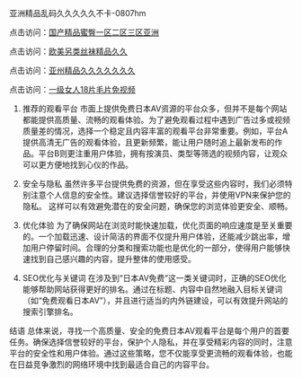 亚洲精品乱码久久久久久不卡-0807hm

点击访问：<a href="https://gda-c7m.pages.dev/">国产精品蜜臀一区二区三区亚洲</a>

点击访问：<a href="https://cfad.pages.dev/">欧美另类丝袜精品久久</a>

点击访问：<a href="https://gfd-5xg.pages.dev/">亚州精品久久久久久久久</a>

点击访问：<a href="https://vassv.pages.dev/">一级女人18片毛片免视频</a>

1. 推荐的观看平台
市面上提供免费日本AV资源的平台众多，但并不是每个网站都能提供高质量、流畅的观看体验。为了避免观看过程中遇到广告过多或视频质量差的情况，选择一个稳定且内容丰富的观看平台非常重要。例如，平台A提供高清无广告的观看体验，且更新频繁，能让用户随时追上最新发布的作品。平台B则更注重用户体验，拥有按演员、类型等筛选的视频内容，让观众可以更方便地找到心仪的作品。

2. 安全与隐私
虽然许多平台提供免费的资源，但在享受这些内容时，我们必须特别注意个人信息的安全性。建议选择信誉较好的平台，并使用VPN来保护您的隐私。 这样可以有效避免潜在的安全问题，确保您的浏览体验更安全、顺畅。

3. 优化体验
为了确保网站在浏览时能快速加载，优化页面的响应速度是至关重要的。一个加载迅速、设计简洁的界面不仅提升用户体验，还能减少跳出率，增加用户停留时间。合理的分类和搜索功能也是优化的一部分，使得用户能够快速找到自己感兴趣的内容，提升整体的使用感受。

4. SEO优化与关键词
在涉及到“日本AV免费”这一类关键词时，正确的SEO优化能够帮助网站获得更好的排名。通过在标题、内容中自然地融入目标关键词（如“免费观看日本AV”），并且进行适当的内外链建设，可以有效提升网站的搜索引擎排名。

结语
总体来说，寻找一个高质量、安全的免费日本AV观看平台是每个用户的首要任务。确保选择信誉较好的平台，保护个人隐私，并在享受精彩内容的同时，注意平台的安全性和用户体验。通过这些策略，您不仅能享受更流畅的观看体验，也能在日益竞争激烈的网络环境中找到最适合自己的内容平台。
<span style="display:none;">[Canonical link](）</span>
